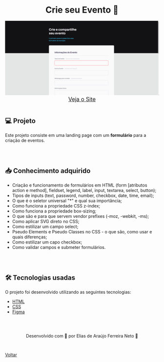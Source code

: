 <h1 align="center">Crie seu Evento 📝</h1>

<img src="./demonstracao.gif">


<div align="center">
    <a style="font-size: 18px" href="https://elias-neto.github.io/Explorer/nivel03/stage03/projeto01" target="_blank"> Veja o Site</a>
</div>


<br>

<h2> 💻 Projeto </h2>

Este projeto consiste em uma landing page com um **formulário** para a criação de eventos.

<br>
<br>

<h2> 📥 Conhecimento adquirido </h2>

* Criação e funcionamento de formulários em HTML (form [atributos action e method], fieldset, legend, label, input, textarea, select, button);
* Tipos de inputs (text, password, number, checkbox, date, time, email);
* O que é o seletor universal "*" e qual sua importância;
* Como funciona a propriedade CSS z-index;
* Como funciona a propriedade box-sizing;
* O que são e para que servem vendor prefixes (-moz, -webkit, -ms);
* Como aplicar SVG direto no CSS;
* Como estilizar um campo select;
* Pseudo Elements e Pseudo Classes no CSS - o que são, como usar e quais diferenças;
* Como estilizar um capo checkbox;
* Como validar campos e submeter formulários. 

<br>
<br>

<h2> 🛠 Tecnologias usadas </h2>

O projeto foi desenvolvido utilizando as seguintes tecnologias:

- [HTML](https://www.w3schools.com/html/)
- [CSS](https://www.w3schools.com/css/default.asp)
- [Figma](https://www.figma.com/design/)

<br>
<br>

<p align="center"> Desenvolvido com 💜 por Elias de Araújo Ferreira Neto 👋 <p>

<br>

<a href="../README.md">Voltar</a>